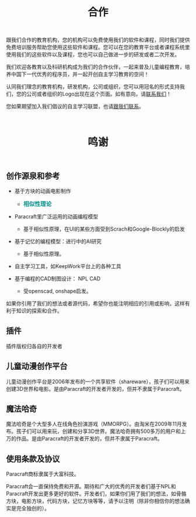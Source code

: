 
<style>
  /*
.imgs[data-v-889f2958]{
 width:1080px;
  height:600px;
 margin:0 auto;
  background-color:#ffffff;
} */
 .el-carousel__container{
  width:1080px;
  height:500px;
 margin:0 auto;
  
  }
  .el-carousel__item{
  background-color:#ffffff;
  }
@media(max-width: 800px){.markdown-body h2 { font-size: 20px; }
                         .markdown-body h1{font-size: 30px;}  
                         .markdown-body h1::before{width:20px;padding-right:0.8em;} 
                         .markdown-body h1::after{width:50px;margin-left:0.5em;} 
  }
div.markdown-body{
  /*background:url("https://api.keepwork.com/storage/v0/siteFiles/497/raw")no-repeat top; 
  border:2px dashed rgba(230,197,140,1);
  box-shadow:0px 9px 26px 0px rgba(215,112,50,0.28);*/
  padding-left:1.5em;
  padding-right:1.5em;
  margin-top:2em;
  margin-bottom:2em;
  }
.markdown-body h2{
  text-align:center;
  padding:1em; 
  border-bottom:0px;
  }
  
h4{
  color:#FF7800;
  }
h1{
   text-align:center;
   align-items: center;
   justify-content: center;
   display: flex;
   padding:1em; 
  } 
div.teacher_odd{  
padding:0.5em;  
padding-bottom:5px; 
padding-left:2em;   
background:rgba(59,164,255,0.1);
border-radius:15px;
  position: relative;
  }
div.teacher_odd::before{
  content: "";
  position:absolute;
  left:0px;
  top:0px;
  display: inline-block;
  border-top-left-radius:15px;
  border-bottom-left-radius:15px;
  width: 10px;
  height: 100%;
background:rgba(59,164,255,1);  
}  
  
div.teacher_even{  
padding:0.5em;  
padding-bottom:5px; 
padding-left:2em;   
background:rgba(240,202,98, 0.1);
border-radius:15px;
  position: relative;
  }
div.teacher_even::before{
  content: "";
  position:absolute;
  left:0px;
  top:0px;
  display: inline-block;
  border-top-left-radius:15px;
  border-bottom-left-radius:15px;
  width: 10px;
  height: 100%;
background:rgba(240,181,98,1);
}    
  
/*hand pointing for the expanded content*/  
span.click_to_display {
    color: #008B8B;
    cursor:pointer;
    font-weight: 900;
    font-size: 1.1em;
}
span.hand_left{
  width:20px;
  height:20px;
  padding:20px;
  background:url("https://api.keepwork.com/storage/v0/siteFiles/443/raw")no-repeat center;
  cursor:pointer;
  background-size: 25px 25px;
}
span.hand_down{
  display:none;
  width:20px;
  height:20px;
  padding:20px;
  background:url("https://api.keepwork.com/storage/v0/siteFiles/444/raw")no-repeat center;
  cursor:pointer;
  background-size: 25px 25px;
 }  
  
span.click_to_hide {
    color: #008B8B;
    cursor:pointer;
    font-weight: 900;
    font-size: 1.1em;
}
  .inline_display_title{
    color: #008B8B;
    font-weight: 900;
    font-size: 1.1em;
    margin: 0.5em;
    margin-left: 0em;
}
  
div.click_to_hide {
    color: #008B8B;
    cursor:pointer;
}
div.inline_display{
  display:none;
  z-index:1000;
  border:dashed;
  padding:1em;
  margin:1em;
  background-color:#ffd699;
}
div.annot_display{  
  z-index:1000;
  border:dashed;
  padding:1em;
  margin:1em;
  background-color:#ffe0b3;
}  
  .title{
   text-align: center;
    padding: 1em;
    border-bottom: 0px;
    /* text-align: center; */
    display: flex;
    align-items: center;
    justify-content: center;
  }
.fake-title-line{
    background: url(https://api.keepwork.com/storage/v0/siteFiles/501/raw) no-repeat;
    height: 50px;
    display: inline-block;
    padding-right: 1em;
    flex: 1;
    width: 100%;
    background-size: 70%;
    background-position: left center;
    /* padding: 0 5em; */
    max-width: 120px;
    flex: 1;
  }
  .fake-title-line.line-after{
  transform: rotate(180deg)
  }
  .fake-title-quote{
    background: url(https://api.keepwork.com/storage/v0/siteFiles/511/raw) no-repeat ;    
    margin-top:-20px;
    height: 100px; 
    width:5px;
    display: inline-block;   
    padding-right: 1em;
    flex: 1;
    
    background-size: 70%;
    background-position: left center;
    /* padding: 0 5em; */
    max-width: 5px;
    flex: 1;
  
  }
  .fake-title-quote.quote-after{
  transform: rotate(180deg);
  margin-bottom:-20px;
  }
</style>

# 合作


跟我们合作的教育机构，您的机构可以免费使用我们的软件和课程，同时我们提供免费培训服务帮助您使用这些软件和课程。您可以在您的教育平台或者课程系统里使用我们的这些软件以及课程，您也可以自己做进一步的研发或者二次开发。

我们欢迎各教育以及科研机构成为我们的合作伙伴，一起来普及儿童编程教育，培养中国下一代优秀的程序员，并一起开创自主学习教育的空间！

认同我们理念的教育机构，研发机构，公司或组织，您可以用冠名的形式支持我们，您的公司或者组织的Logo出现在这个页面。如有意向，请[联系我们](mailto:lixizhi@yeah.net)！

您如果期望加入我们倡议的自主学习联盟，也请[跟我们联系](http://www.opensourcelearning.org/team/?lang=zh#contribute)。


# 鸣谢

## 创作源泉和参考

- 基于方块的动画电影制作
  - <span class="click_to_display" id="similarity">相似性理论<span class="hand_left"></span><span class="hand_down"></span></span>

- Paracraft里广泛运用的动画编程模型
  - 基于相似性原理，在UI的某些方面受到Scrach和Google-Blockly的启发

- 基于记忆的编程模型：进行中的AI研究
  - 基于相似性原理。

- 自主学习工具，如KeepWork平台上的各种工具

- 基于编程的CAD制图设计： NPL CAD
  - 受openscad, onshape启发。


<div class="inline_display" id="similarity_display">
<div class="click_to_hide">隐藏 >> </div>
<div class="inline_display_title">相似性理论</div> 
<p>  
李铁才、李西峙编写的<a href="https://book.douban.com/subject/30316699/">《相似性和相似原理》</a>由相似的世界、事物的相似性及相似原理基础、生物的相似性、思维的相似性、宇宙定律与相似原理、相似原理的特殊应用6章组成。本书用数学、逻辑、思辨的方法构建相似原理的定理群和方法论；从相似的角度，探讨自然事物和抽象事物。书中公开了大量具有应用价值的科学技术和方法。 
 </p>
<p>  
<b>李铁才简介:</b> 1950年出生于上海。哈尔滨工业大学及深圳研究生院双基地教授，博士生导师，深圳航天科技创新研究院科技委主任。1996年获航天突出贡献专家称号；1997年获国家特殊津贴；获国家，省，部级科技成果奖18次；获中国发明专利15项，获美国发明专利3项；在国内外发表论文50余 篇。历时30年致力于相似性原理及其应用技术的研究。
  </p>
<p>  
<b>李西峙简介：</b> 1982年出生于哈尔滨。2005年获浙江大学计算机学科学士学位（竺可桢荣誉学院），同年创建ParacEngine分布式游戏引擎开发工作室。在国内外会议和刊物上发表游戏引擎，脚本语言技术，三维动画制作，CPU芯片设计相关论文和著作8篇。2007年，获得美国投资基金IDG和国内著名IT企业家投资，创建深圳市派瑞安擎科技有限公司（ParaEngine），任CEO。2016年开始，因为自己小时候自主学习的深刻体验，把自己开发的游戏引擎和相关生态软件开放出来打造成一个自主学习的平台（即Paracraft+KeepWork），希望能够帮助中国培养下一代的优秀的程序员，也帮助更广大家庭的孩子们学会自主学习的方法。   
  </p>
</div> 



如果你引用了我们的想法或者源代码，希望你也能注明相应的引用或影响，这样有利于知识的探索和合作。

## 插件

插件版权归各自的开发者

## 儿童动漫创作平台

儿童动漫创作平台是2006年发布的一个共享软件（shareware），孩子们可以用来创建3D世界和电影。是由Paracraft的开发者开发的，但并不隶属于Paracraft。

## 魔法哈奇

魔法哈奇是个大型多人在线角色扮演游戏（MMORPG）。由淘米在2009年11月发布。孩子们可以用来玩，创建和分享3D世界。魔法哈奇拥有500多万的用户和上万的作品。是由Paracraft的开发者开发的，但并不隶属于Paracraft。

## 使用条款及协议

Paracraft商标隶属于大富科技。

Paracraft会一直保持免费和开源。期待和广大的优秀的开发者们基于NPL和Paracraft开发出更多更好的软件。开发者们，如果你们用了我们的想法，如骨骼方块，电影方块，代码方块，记忆方块等等，请予以注明（除非你相信你的想法确实是完全独创的）。

<br/><br/>

<script type="text/javascript"> 
  var click_to_displays = document.getElementsByClassName('click_to_display');
  for(var i = 0; i < click_to_displays.length; i++) {
    (function(index) {
      click_to_displays[index].addEventListener("click", displayDiv);
    })(i);
  }  
  function displayDiv() {
      val = this.getAttribute("id");
      display_elem = document.getElementById(val+'_display');
      display_elem.style.display='block';
      clicked_elem = document.getElementById(val);
      clicked_elem.getElementsByClassName('hand_down')[0].style.display = 'inline';
      clicked_elem.getElementsByClassName('hand_left')[0].style.display = 'none';
      clicked_elem.removeEventListener('click', displayDiv);                                       
      clicked_elem.addEventListener("click", trigger_hide);
  }
                                              
  function trigger_hide(){
      val = this.getAttribute("id");                                        
      click_to_hide_elem = document.getElementById(val+'_display').getElementsByClassName('click_to_hide')[0];                   click_to_hide_elem.click();                                     
  }
  
  var click_to_hides = document.getElementsByClassName("click_to_hide");
  for(var i = 0; i < click_to_hides.length; i++) {
      (function(index) {
        click_to_hides[index].addEventListener("click", hideDiv);
      })(i);
  }                                         
  function hideDiv() { 
       parent = this.parentElement
       parent.style.display='none'; 
       val = parent.getAttribute("id");
       val = val.substring(0, val.length-8);  
       to_click_elem = document.getElementById(val);
       to_click_elem.removeEventListener('click', trigger_hide);
       to_click_elem.addEventListener("click", displayDiv);
       to_click_elem.getElementsByClassName('hand_down')[0].style.display='none';
       to_click_elem.getElementsByClassName('hand_left')[0].style.display='inline';
     
  }
</script> 